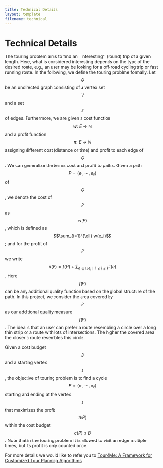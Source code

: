 ```yaml
---
title: Technical Details
layout: template
filename: technical
--- 
```


# Technical Details

The touring problem aims to find an ``interesting'' (round) trip of a given length. Here, what is considered interesting depends on the type of the desired route, e.g., an user may be looking for a off-road cycling trip or fast running route.
In the following, we define the touring problme formally. 
Let $$G$$ be an undirected graph consisting of a vertex set $$V$$ and a set $$E$$ of edges. Furthermore, we are given a cost function $$w{:}\ E \rightarrow \mathbb{N}$$ and a profit function $$\pi{:}\ E \rightarrow \mathbb{N}$$ assigning different cost (distance or time) and profit to each edge of $$G$$.
We can generalize the terms cost and profit to paths. 
Given a path $$P = (e_1, \cdots, e_{\ell})$$ of $$G$$, we denote the cost of $$P$$ as $$w(P)$$, which is defined as $$\sum_{i=1}^{\ell} w(e_i)$$; and for the profit of $$P$$ we write $$\pi(P) = f(P) + \sum_{ e \in \bigcup{e_i \mid 1 \leq i \leq \ell } } \pi(e)$$.
Here $$f(P)$$ can be any additional quality function based on the global structure of the path. 
In this project, we consider the area covered by $$P$$ as our additional quality measure $$f(P)$$. The idea is that an user can prefer a route resembling a circle over a long thin strip or a route with lots of intersections. The higher the covered area the closer a route resembles this circle. 

Given a cost budget $$B$$ and a starting vertex $$s$$, the objective of touring problem is to find a cycle $$P=(e_1, \cdots, e_{\ell})$$ starting and ending at the vertex $$s$$ that maximizes the profit $$\pi(P)$$ within the cost budget $$c(P) \leq B$$. 
Note that in the touring problem it is allowed to visit an edge multiple times, but its profit is only counted once.

For more details we would like to refer you to [Tour4Me: A Framework for Customized Tour Planning Algorithms](https://doi.org/10.1145/3557915.3560992).